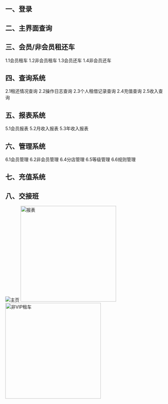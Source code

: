 ## 一、登录
## 二、主界面查询
## 三、会员/非会员租还车
 1.1会员租车
 1.2非会员租车
 1.3会员还车
 1.4非会员还车
## 四、查询系统
 2.1租还情况查询
 2.2操作日志查询
 2.3个人租借记录查询
 2.4充值查询
 2.5收入查询
## 五、报表系统
 5.1会员报表
 5.2月收入报表
 5.3年收入报表
## 六、管理系统
 6.1会员管理
 6.2非会员管理
 6.4分店管理
 6.5等级管理
 6.6规则管理
## 七、充值系统
## 八、交接班
<img src="https://github.com/zhengchuanzhe/BMSYSTEMNEW/blob/master/Image/Home.jpg"  alt="主页"/>
<img src="https://github.com/zhengchuanzhe/BMSYSTEMNEW/blob/master/Image/ReportForm.jpg" width="300" height="300" alt="报表"/>
<img src="https://github.com/zhengchuanzhe/BMSYSTEMNEW/blob/master/Image/VipNoBorrow" width="300" height="300" alt="非VIP租车"/>
